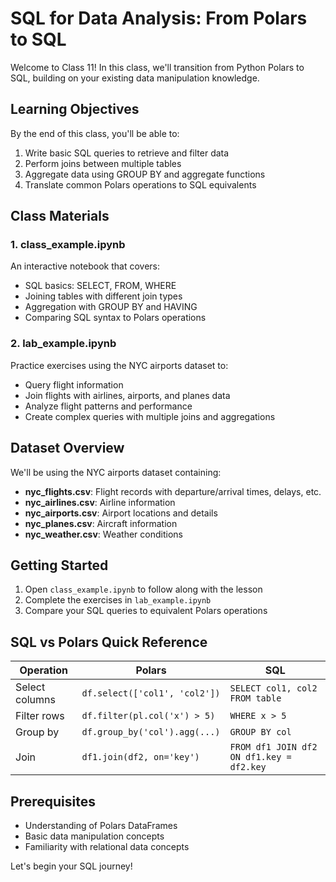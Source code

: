 # SQL for Data Analysis: From Polars to SQL

Welcome to Class 11! In this class, we'll transition from Python Polars to SQL, building on your existing data manipulation knowledge.

## Learning Objectives

By the end of this class, you'll be able to:
1. Write basic SQL queries to retrieve and filter data
2. Perform joins between multiple tables
3. Aggregate data using GROUP BY and aggregate functions
4. Translate common Polars operations to SQL equivalents

## Class Materials

### 1. **class_example.ipynb**
An interactive notebook that covers:
- SQL basics: SELECT, FROM, WHERE
- Joining tables with different join types
- Aggregation with GROUP BY and HAVING
- Comparing SQL syntax to Polars operations

### 2. **lab_example.ipynb**
Practice exercises using the NYC airports dataset to:
- Query flight information
- Join flights with airlines, airports, and planes data
- Analyze flight patterns and performance
- Create complex queries with multiple joins and aggregations

## Dataset Overview

We'll be using the NYC airports dataset containing:
- **nyc_flights.csv**: Flight records with departure/arrival times, delays, etc.
- **nyc_airlines.csv**: Airline information
- **nyc_airports.csv**: Airport locations and details
- **nyc_planes.csv**: Aircraft information
- **nyc_weather.csv**: Weather conditions

## Getting Started

1. Open `class_example.ipynb` to follow along with the lesson
2. Complete the exercises in `lab_example.ipynb`
3. Compare your SQL queries to equivalent Polars operations

## SQL vs Polars Quick Reference

| Operation | Polars | SQL |
|-----------|--------|-----|
| Select columns | `df.select(['col1', 'col2'])` | `SELECT col1, col2 FROM table` |
| Filter rows | `df.filter(pl.col('x') > 5)` | `WHERE x > 5` |
| Group by | `df.group_by('col').agg(...)` | `GROUP BY col` |
| Join | `df1.join(df2, on='key')` | `FROM df1 JOIN df2 ON df1.key = df2.key` |

## Prerequisites

- Understanding of Polars DataFrames
- Basic data manipulation concepts
- Familiarity with relational data concepts

Let's begin your SQL journey!